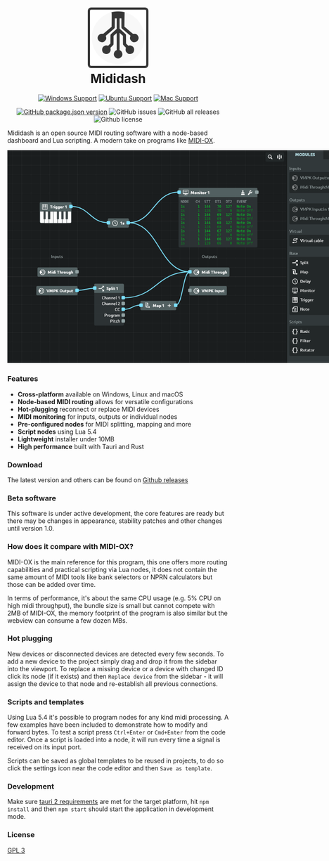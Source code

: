 <h1 align="center">
  <img src="src-tauri/icons/logo.svg" width="128" style="padding: 5px; background: #363636; border-radius: 8px" />
  <br>
  Mididash
  <br>
</h1>
<div align="center">

[![Windows Support](https://img.shields.io/badge/Windows-0078D6?style=for-the-badge&logo=windows&logoColor=white)](https://github.com/tiagolr/mididash/releases)
[![Ubuntu Support](https://img.shields.io/badge/Ubuntu-E95420?style=for-the-badge&logo=ubuntu&logoColor=white)](https://github.com/tiagolr/mididash/releases)
[![Mac Support](https://img.shields.io/badge/MACOS-adb8c5?style=for-the-badge&logo=macos&logoColor=white)](https://github.com/tiagolr/mididash/releases)

</div>
<div align="center">

[![GitHub package.json version](https://img.shields.io/github/package-json/v/tiagolr/mididash?color=%40&label=latest)](https://github.com/tiagolr/mididash/releases/latest)
![GitHub issues](https://img.shields.io/github/issues-raw/tiagolr/mididash)
![GitHub all releases](https://img.shields.io/github/downloads/tiagolr/mididash/total)
![Github license](https://img.shields.io/github/license/tiagolr/mididash)

</div>

Mididash is an open source MIDI routing software with a node-based dashboard and Lua scripting. A modern take on programs like [MIDI-OX](http://www.midiox.com).

<div style="text-align: center">
  <img src="./src-assets/ss.png" style="max-width: 800px">
</div>

### Features

  * **Cross-platform** available on Windows, Linux and macOS
  * **Node-based MIDI routing** allows for versatile configurations
  * **Hot-plugging** reconnect or replace MIDI devices
  * **MIDI monitoring** for inputs, outputs or individual nodes
  * **Pre-configured nodes** for MIDI splitting, mapping and more
  * **Script nodes** using Lua 5.4
  * **Lightweight** installer under 10MB
  * **High performance** built with Tauri and Rust

### Download

The latest version and others can be found on [Github releases]()

### Beta software

This software is under active development, the core features are ready but there may be changes in appearance, stability patches and other changes until version 1.0.

### How does it compare with MIDI-OX?

MIDI-OX is the main reference for this program, this one offers more routing capabilities and practical scripting via Lua nodes, it does not contain the same amount of MIDI tools like bank selectors or NPRN calculators but those can be added over time.

In terms of performance, it's about the same CPU usage (e.g. 5% CPU on high midi throughput), the bundle size is small but cannot compete with 2MB of MIDI-OX, the memory footprint of the program is also similar but the webview can consume a few  dozen MBs.

### Hot plugging

New devices or disconnected devices are detected every few seconds. To add a new device to the project simply drag and drop it from the sidebar into the viewport. To replace a missing device or a device with changed ID click its node (if it exists) and then `Replace device` from the sidebar - it will assign the device to that node and re-establish all previous connections.

### Scripts and templates

Using Lua 5.4 it's possible to program nodes for any kind midi processing. A few examples have been included to demonstrate how to modify and forward bytes. To test a script press `Ctrl+Enter` or `Cmd+Enter` from the code editor. Once a script is loaded into a node, it will run every time a signal is received on its input port.

Scripts can be saved as global templates to be reused in projects, to do so
click the settings icon near the code editor and then `Save as template`.

### Development

Make sure [tauri 2 requirements](https://v2.tauri.app/start/prerequisites/) are met for the target platform, hit `npm install` and then `npm start` should start the application in development mode.

### License

[GPL 3](https://www.gnu.org/licenses/gpl-3.0.en.html)

